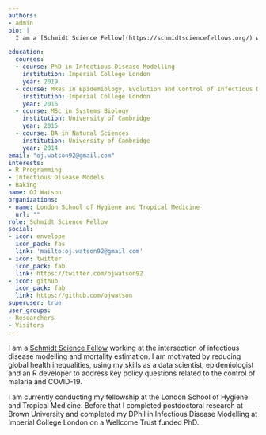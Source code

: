 ```yaml
---
authors:
- admin
bio: |
  I am a [Schmidt Science Fellow](https://schmidtsciencefellows.org/) working as an infectious disease modeller, data scientist, epidemiologist and an R developer. My academic work has focussed on modelling the spread of malaria and COVID-19, based at Imperial College London, Brown University and the London School of Hygiene and Tropical Medicine.

education: 
  courses:
  - course: PhD in Infectious Disease Modelling
    institution: Imperial College London
    year: 2019
  - course: MRes in Epidemiology, Evolution and Control of Infectious Diseases
    institution: Imperial College London
    year: 2016
  - course: MSc in Systems Biology
    institution: University of Cambridge
    year: 2015
  - course: BA in Natural Sciences
    institution: University of Cambridge
    year: 2014
email: "oj.watson92@gmail.com"
interests:
- R Programming
- Infectious Disease Models
- Baking
name: OJ Watson
organizations:
- name: London School of Hygiene and Tropical Medicine
  url: ""
role: Schmidt Science Fellow
social:
- icon: envelope
  icon_pack: fas
  link: 'mailto:oj.watson92@gmail.com'
- icon: twitter
  icon_pack: fab
  link: https://twitter.com/ojwatson92
- icon: github
  icon_pack: fab
  link: https://github.com/ojwatson
superuser: true
user_groups:
- Researchers
- Visitors
---
```


  I am a [Schmidt Science Fellow](https://schmidtsciencefellows.org/) working at the intersection of infectious disease modelling and mortality estimation. I am motivated by reducing global health inequalities, using my skills as a data scientist, epidemiologist and an R developer to address key policy questions related to the control of malaria and COVID-19. 

  I am currently conducting my fellowship at the London School of Hygiene and Tropical Medicine. Before that I completed postdoctoral research at Brown University and completed my DPhil in Infectious Disease Modelling at Imperial College London on a Wellcome Trust funded PhD.